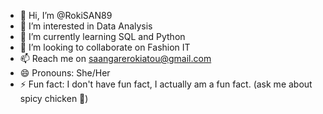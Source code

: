 - 👋 Hi, I’m @RokiSAN89
- 👀 I’m interested in Data Analysis
- 🌱 I’m currently learning SQL and Python
- 💞️ I’m looking to collaborate on Fashion IT
- 📫 Reach me on saangarerokiatou@gmail.com
- 😄 Pronouns: She/Her
- ⚡ Fun fact: I don't have fun fact, I actually am a fun fact. (ask me about spicy chicken 🐔)

<!---
RokiSAN89/RokiSAN89 is a ✨ special ✨ repository because its `README.md` (this file) appears on your GitHub profile.
You can click the Preview link to take a look at your changes.
--->
